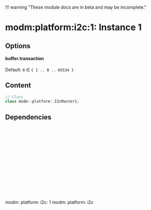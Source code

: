 !!! warning "These module docs are in beta and may be incomplete."

# modm:platform:i2c:1: Instance 1



## Options
#### buffer.transaction

Default: `8` ∈ `{ 1 .. 8 .. 65534 }`


## Content

```cpp
// Class
class modm::platform::I2cMaster1;
```
## Dependencies

<?xml version="1.0" encoding="UTF-8" standalone="no"?>
<!DOCTYPE svg PUBLIC "-//W3C//DTD SVG 1.1//EN"
 "http://www.w3.org/Graphics/SVG/1.1/DTD/svg11.dtd">
<!-- Generated by graphviz version 2.40.1 (20161225.0304)
 -->
<!-- Title: modm:platform:i2c:1 Pages: 1 -->
<svg width="76pt" height="165pt"
 viewBox="0.00 0.00 76.00 165.00" xmlns="http://www.w3.org/2000/svg" xmlns:xlink="http://www.w3.org/1999/xlink">
<g id="graph0" class="graph" transform="scale(1 1) rotate(0) translate(4 161)">
<title>modm:platform:i2c:1</title>
<polygon fill="#ffffff" stroke="transparent" points="-4,4 -4,-161 72,-161 72,4 -4,4"/>
<!-- modm_platform_i2c_1 -->
<g id="node1" class="node">
<title>modm_platform_i2c_1</title>
<polygon fill="#d3d3d3" stroke="#000000" stroke-width="2" points="68,-68 0,-68 0,0 68,0 68,-68"/>
<text text-anchor="middle" x="34" y="-52.8" font-family="Times,serif" font-size="14.00" fill="#000000">modm:</text>
<text text-anchor="middle" x="34" y="-37.8" font-family="Times,serif" font-size="14.00" fill="#000000">platform:</text>
<text text-anchor="middle" x="34" y="-22.8" font-family="Times,serif" font-size="14.00" fill="#000000">i2c:</text>
<text text-anchor="middle" x="34" y="-7.8" font-family="Times,serif" font-size="14.00" fill="#000000">1</text>
</g>
<!-- modm_platform_i2c -->
<g id="node2" class="node">
<title>modm_platform_i2c</title>
<g id="a_node2"><a xlink:href="../modm-platform-i2c" xlink:title="modm:&#10;platform:&#10;i2c">
<polygon fill="#d3d3d3" stroke="#000000" points="68,-157 0,-157 0,-104 68,-104 68,-157"/>
<text text-anchor="middle" x="34" y="-141.8" font-family="Times,serif" font-size="14.00" fill="#000000">modm:</text>
<text text-anchor="middle" x="34" y="-126.8" font-family="Times,serif" font-size="14.00" fill="#000000">platform:</text>
<text text-anchor="middle" x="34" y="-111.8" font-family="Times,serif" font-size="14.00" fill="#000000">i2c</text>
</a>
</g>
</g>
<!-- modm_platform_i2c_1&#45;&gt;modm_platform_i2c -->
<g id="edge1" class="edge">
<title>modm_platform_i2c_1&#45;&gt;modm_platform_i2c</title>
<path fill="none" stroke="#000000" d="M34,-68.0223C34,-76.2636 34,-85.113 34,-93.4847"/>
<polygon fill="#000000" stroke="#000000" points="30.5001,-93.7515 34,-103.7515 37.5001,-93.7516 30.5001,-93.7515"/>
</g>
</g>
</svg>

